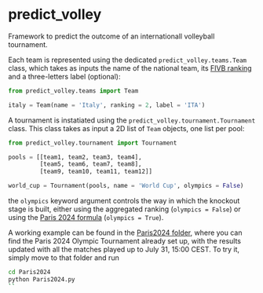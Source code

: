 # predict_volley
Framework to predict the outcome of an internationall volleyball tournament.

Each team is represented using the dedicated `predict_volley.teams.Team` class, which takes as inputs the name of the national team, its [FIVB ranking](https://en.volleyballworld.com/volleyball/world-ranking/men) and a three-letters label (optional):

```python
from predict_volley.teams import Team

italy = Team(name = 'Italy', ranking = 2, label = 'ITA')
```

A tournament is instatiated using the `predict_volley.tournament.Tournament` class. This class takes as input a 2D list of `Team` objects, one list per pool:

```python
from predict_volley.tournament import Tournament

pools = [[team1, team2, team3, team4],
         [team5, team6, team7, team8],
         [team9, team10, team11, team12]]

world_cup = Tournament(pools, name = 'World Cup', olympics = False)
```

the `olympics` keyword argument controls the way in which the knockout stage is built, either using the aggregated ranking (`olympics = False`) or using the [Paris 2024 formula](https://en.volleyballworld.com/volleyball/competitions/volleyball-olympic-games-paris-2024/competition/formula) (`olympics = True`).

A working example can be found in the [Paris2024 folder](https://github.com/sterinaldi/predict_volley/tree/main/Paris2024), where you can find the Paris 2024 Olympic Tournament already set up, with the results updated with all the matches played up to July 31, 15:00 CEST.
To try it, simply move to that folder and run
```bash
cd Paris2024
python Paris2024.py
``
